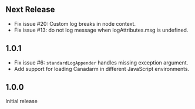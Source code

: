 Next Release
-------------
* Fix issue #20: Custom log breaks in node context.
* Fix issue #13: do not log message when logAttributes.msg is undefined.

1.0.1
------------

* Fix issue #6: `standardLogAppender` handles missing exception argument.
* Add support for loading Canadarm in different JavaScript environments.

1.0.0
------

Initial release
